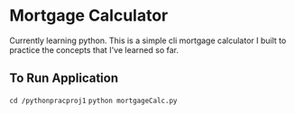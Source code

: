 # Mortgage Calculator  
Currently learning python. This is a simple cli mortgage calculator I built to practice the concepts that I've learned so far. 

## To Run Application
`cd /pythonpracproj1`
`python mortgageCalc.py`